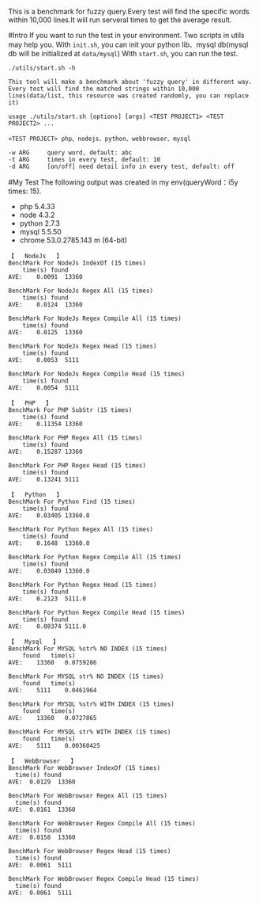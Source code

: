 This is a benchmark for fuzzy query.Every test will find the specific words within 10,000 lines.It will run serveral times to get the average result.

#Intro
If you want to run the test in your environment.
Two scripts in utils may help you.
With `init.sh`, you can init your python lib、mysql db(mysql db will be initialized at `data/mysql`)
With `start.sh`, you can run the test.
```shell
./utils/start.sh -h

This tool will make a benchmark about 'fuzzy query' in different way.
Every test will find the matched strings within 10,000 lines(data/list, this resource was created randomly, you can replace it)

usage ./utils/start.sh [options] [args] <TEST PROJECT1> <TEST PROJECT2> ...

<TEST PROJECT> php、nodejs、python、webbrowser、mysql

-w ARG     query word, default: abc
-t ARG     times in every test, default: 10
-d ARG     [on/off] need detail info in every test, default: off
```

#My Test
The following output was created in my env(queryWord：i5y      times: 15).

* php 5.4.33
* node 4.3.2
* python 2.7.3
* mysql 5.5.50
* chrome 53.0.2785.143 m (64-bit)

```shell
【   NodeJs   】
BenchMark For NodeJs IndexOf (15 times)
	time(s)	found
AVE:	0.0091	13360

BenchMark For NodeJs Regex All (15 times)
	time(s)	found
AVE:	0.0124	13360

BenchMark For NodeJs Regex Compile All (15 times)
	time(s)	found
AVE:	0.0125	13360

BenchMark For NodeJs Regex Head (15 times)
	time(s)	found
AVE:	0.0053	5111

BenchMark For NodeJs Regex Compile Head (15 times)
	time(s)	found
AVE:	0.0054	5111

【   PHP   】
BenchMark For PHP SubStr (15 times)
	time(s)	found
AVE:	0.11354	13360

BenchMark For PHP Regex All (15 times)
	time(s)	found
AVE:	0.15287	13360

BenchMark For PHP Regex Head (15 times)
	time(s)	found
AVE:	0.13241	5111

【   Python   】
BenchMark For Python Find (15 times)
	time(s)	found
AVE:	0.03405	13360.0

BenchMark For Python Regex All (15 times)
	time(s)	found
AVE:	0.1648	13360.0

BenchMark For Python Regex Compile All (15 times)
	time(s)	found
AVE:	0.03849	13360.0

BenchMark For Python Regex Head (15 times)
	time(s)	found
AVE:	0.2123	5111.0

BenchMark For Python Regex Compile Head (15 times)
	time(s)	found
AVE:	0.08374	5111.0

【   Mysql   】
BenchMark For MYSQL %str% NO INDEX (15 times)
	found	time(s)
AVE:	13360	0.0759286

BenchMark For MYSQL str% NO INDEX (15 times)
	found	time(s)
AVE:	5111	0.0461964

BenchMark For MYSQL %str% WITH INDEX (15 times)
	found	time(s)
AVE:	13360	0.0727865

BenchMark For MYSQL str% WITH INDEX (15 times)
	found	time(s)
AVE:	5111	0.00360425

【   WebBrowser   】
BenchMark For WebBrowser IndexOf (15 times)
  time(s) found
AVE:  0.0129  13360

BenchMark For WebBrowser Regex All (15 times)
  time(s) found
AVE:  0.0161  13360

BenchMark For WebBrowser Regex Compile All (15 times)
  time(s) found
AVE:  0.0158  13360

BenchMark For WebBrowser Regex Head (15 times)
  time(s) found
AVE:  0.0061  5111

BenchMark For WebBrowser Regex Compile Head (15 times)
  time(s) found
AVE:  0.0061  5111
```
